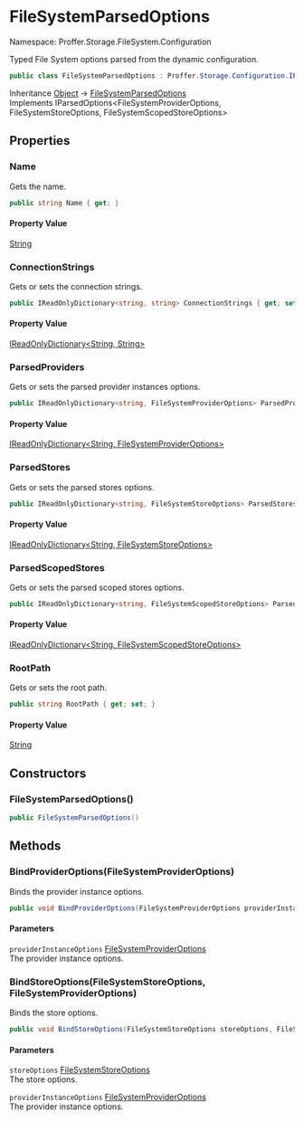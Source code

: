 # FileSystemParsedOptions

Namespace: Proffer.Storage.FileSystem.Configuration

Typed File System options parsed from the dynamic configuration.

```csharp
public class FileSystemParsedOptions : Proffer.Storage.Configuration.IParsedOptions`3[[Proffer.Storage.FileSystem.Configuration.FileSystemProviderOptions, Proffer.Storage.FileSystem, Version=1.0.0.0, Culture=neutral, PublicKeyToken=null],[Proffer.Storage.FileSystem.Configuration.FileSystemStoreOptions, Proffer.Storage.FileSystem, Version=1.0.0.0, Culture=neutral, PublicKeyToken=null],[Proffer.Storage.FileSystem.Configuration.FileSystemScopedStoreOptions, Proffer.Storage.FileSystem, Version=1.0.0.0, Culture=neutral, PublicKeyToken=null]]
```

Inheritance [Object](https://docs.microsoft.com/en-us/dotnet/api/system.object) → [FileSystemParsedOptions](./proffer.storage.filesystem.configuration.filesystemparsedoptions)<br>
Implements IParsedOptions&lt;FileSystemProviderOptions, FileSystemStoreOptions, FileSystemScopedStoreOptions&gt;

## Properties

### **Name**

Gets the name.

```csharp
public string Name { get; }
```

#### Property Value

[String](https://docs.microsoft.com/en-us/dotnet/api/system.string)<br>

### **ConnectionStrings**

Gets or sets the connection strings.

```csharp
public IReadOnlyDictionary<string, string> ConnectionStrings { get; set; }
```

#### Property Value

[IReadOnlyDictionary&lt;String, String&gt;](https://docs.microsoft.com/en-us/dotnet/api/system.collections.generic.ireadonlydictionary-2)<br>

### **ParsedProviders**

Gets or sets the parsed provider instances options.

```csharp
public IReadOnlyDictionary<string, FileSystemProviderOptions> ParsedProviders { get; set; }
```

#### Property Value

[IReadOnlyDictionary&lt;String, FileSystemProviderOptions&gt;](https://docs.microsoft.com/en-us/dotnet/api/system.collections.generic.ireadonlydictionary-2)<br>

### **ParsedStores**

Gets or sets the parsed stores options.

```csharp
public IReadOnlyDictionary<string, FileSystemStoreOptions> ParsedStores { get; set; }
```

#### Property Value

[IReadOnlyDictionary&lt;String, FileSystemStoreOptions&gt;](https://docs.microsoft.com/en-us/dotnet/api/system.collections.generic.ireadonlydictionary-2)<br>

### **ParsedScopedStores**

Gets or sets the parsed scoped stores options.

```csharp
public IReadOnlyDictionary<string, FileSystemScopedStoreOptions> ParsedScopedStores { get; set; }
```

#### Property Value

[IReadOnlyDictionary&lt;String, FileSystemScopedStoreOptions&gt;](https://docs.microsoft.com/en-us/dotnet/api/system.collections.generic.ireadonlydictionary-2)<br>

### **RootPath**

Gets or sets the root path.

```csharp
public string RootPath { get; set; }
```

#### Property Value

[String](https://docs.microsoft.com/en-us/dotnet/api/system.string)<br>

## Constructors

### **FileSystemParsedOptions()**



```csharp
public FileSystemParsedOptions()
```

## Methods

### **BindProviderOptions(FileSystemProviderOptions)**

Binds the provider instance options.

```csharp
public void BindProviderOptions(FileSystemProviderOptions providerInstanceOptions)
```

#### Parameters

`providerInstanceOptions` [FileSystemProviderOptions](./proffer.storage.filesystem.configuration.filesystemprovideroptions)<br>
The provider instance options.

### **BindStoreOptions(FileSystemStoreOptions, FileSystemProviderOptions)**

Binds the store options.

```csharp
public void BindStoreOptions(FileSystemStoreOptions storeOptions, FileSystemProviderOptions providerInstanceOptions)
```

#### Parameters

`storeOptions` [FileSystemStoreOptions](./proffer.storage.filesystem.configuration.filesystemstoreoptions)<br>
The store options.

`providerInstanceOptions` [FileSystemProviderOptions](./proffer.storage.filesystem.configuration.filesystemprovideroptions)<br>
The provider instance options.
